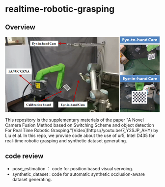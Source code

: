 # realtime-robotic-grasping

## Overview
<p>
	<img src ="visual_servoing.png" width="600" />
</p>
This repository is the supplementary materials of the paper "A Novel Camera Fusion Method based on Switching Scheme and object detection For Real Time Robotic Grasping."[Video](https://youtu.be/7_Y2SJP_AHY) by Liu et al. 
In this repo, we provide code about the use of ur5, Intel D435 for real-time robotic grasping and synthetic dataset generating.

## code review

* pose_estimation ： code for position based visual servoing.
* synthetic_dataset : code for automatic synthetic occlusion-aware dataset generating.
